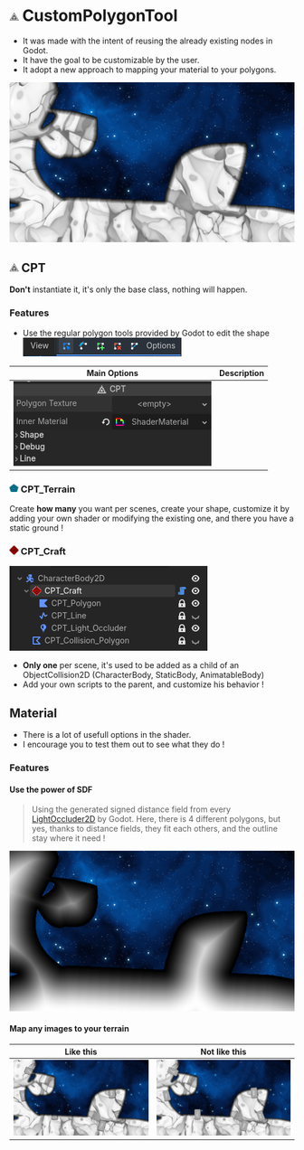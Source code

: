 # ![](addons/custom_polygon_tool/icons/cpt_icon.png) CustomPolygonTool
- It was made with the intent of reusing the already existing nodes in Godot.
- It have the goal to be customizable by the user.
- It adopt a new approach to mapping your material to your polygons.

![](git_images/scene_examples/demo_01.png)

## ![](addons/custom_polygon_tool/icons/cpt_icon.png) CPT
**Don't** instantiate it, it's only the base class, nothing will happen.
### Features
- Use the regular polygon tools provided by Godot to edit the shape
![](git_images/cpt_examples/modify.png)

| Main Options | Description |
|-|-|
| ![](git_images/cpt_examples/cpt_options_00.png) |   |

### ![](addons/custom_polygon_tool/icons/cpt_terrain_icon.png) CPT_Terrain
Create **how many** you want per scenes, create your shape, customize it by adding your own shader or modifying the existing one, and there you have a static ground !

### ![](addons/custom_polygon_tool/icons/cpt_craft_icon.png) CPT_Craft
![](git_images/cpt_examples/cpt_craft_setup.png)
- **Only one** per scene, it's used to be added as a child of an ObjectCollision2D (CharacterBody, StaticBody, AnimatableBody)
- Add your own scripts to the parent, and customize his behavior !

## Material

- There is a lot of usefull options in the shader.
- I encourage you to test them out to see what they do !

### Features

#### Use the power of SDF
> Using the generated signed distance field from every [LightOccluder2D](https://docs.godotengine.org/en/stable/classes/class_lightoccluder2d.html#lightoccluder2d) by Godot.
Here, there is 4 different polygons, but yes, thanks to distance fields, they fit each others, and the outline stay where it need !

![](git_images/mat_examples/use_sdf.png)

#### Map any images to your terrain
| Like this | Not like this |
|-|-|
| ![](git_images/scene_examples/demo_02.png) | ![](git_images/scene_examples/demo_03.png)



